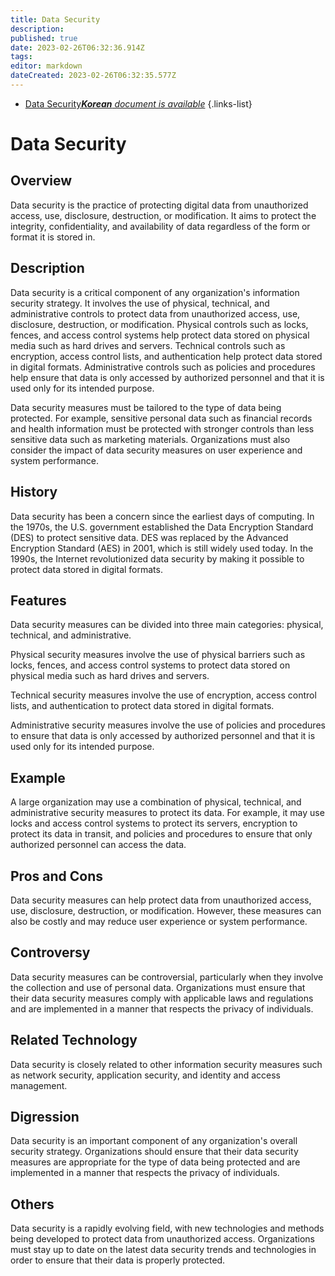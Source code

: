 ```yaml
---
title: Data Security
description: 
published: true
date: 2023-02-26T06:32:36.914Z
tags: 
editor: markdown
dateCreated: 2023-02-26T06:32:35.577Z
---
```


- [Data Security***Korean** document is available*](/ko/Knowledge-base/Dictionary/data-security)
{.links-list}


# Data Security

## Overview
Data security is the practice of protecting digital data from unauthorized access, use, disclosure, destruction, or modification. It aims to protect the integrity, confidentiality, and availability of data regardless of the form or format it is stored in.

## Description
Data security is a critical component of any organization's information security strategy. It involves the use of physical, technical, and administrative controls to protect data from unauthorized access, use, disclosure, destruction, or modification. Physical controls such as locks, fences, and access control systems help protect data stored on physical media such as hard drives and servers. Technical controls such as encryption, access control lists, and authentication help protect data stored in digital formats. Administrative controls such as policies and procedures help ensure that data is only accessed by authorized personnel and that it is used only for its intended purpose.

Data security measures must be tailored to the type of data being protected. For example, sensitive personal data such as financial records and health information must be protected with stronger controls than less sensitive data such as marketing materials. Organizations must also consider the impact of data security measures on user experience and system performance.

## History
Data security has been a concern since the earliest days of computing. In the 1970s, the U.S. government established the Data Encryption Standard (DES) to protect sensitive data. DES was replaced by the Advanced Encryption Standard (AES) in 2001, which is still widely used today. In the 1990s, the Internet revolutionized data security by making it possible to protect data stored in digital formats.

## Features
Data security measures can be divided into three main categories: physical, technical, and administrative.

Physical security measures involve the use of physical barriers such as locks, fences, and access control systems to protect data stored on physical media such as hard drives and servers.

Technical security measures involve the use of encryption, access control lists, and authentication to protect data stored in digital formats.

Administrative security measures involve the use of policies and procedures to ensure that data is only accessed by authorized personnel and that it is used only for its intended purpose.

## Example
A large organization may use a combination of physical, technical, and administrative security measures to protect its data. For example, it may use locks and access control systems to protect its servers, encryption to protect its data in transit, and policies and procedures to ensure that only authorized personnel can access the data.

## Pros and Cons
Data security measures can help protect data from unauthorized access, use, disclosure, destruction, or modification. However, these measures can also be costly and may reduce user experience or system performance.

## Controversy
Data security measures can be controversial, particularly when they involve the collection and use of personal data. Organizations must ensure that their data security measures comply with applicable laws and regulations and are implemented in a manner that respects the privacy of individuals.

## Related Technology
Data security is closely related to other information security measures such as network security, application security, and identity and access management.

## Digression
Data security is an important component of any organization's overall security strategy. Organizations should ensure that their data security measures are appropriate for the type of data being protected and are implemented in a manner that respects the privacy of individuals.

## Others
Data security is a rapidly evolving field, with new technologies and methods being developed to protect data from unauthorized access. Organizations must stay up to date on the latest data security trends and technologies in order to ensure that their data is properly protected.